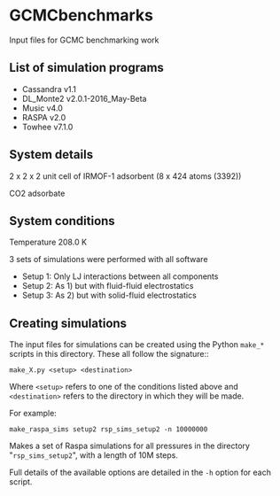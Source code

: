 # GCMCbenchmarks

Input files for GCMC benchmarking work

List of simulation programs
---------------------------

 - Cassandra v1.1
 - DL_Monte2 v2.0.1-2016_May-Beta
 - Music v4.0
 - RASPA v2.0
 - Towhee v7.1.0


System details
--------------

2 x 2 x 2 unit cell of IRMOF-1 adsorbent (8 x 424 atoms (3392))

CO2 adsorbate


System conditions
-----------------

Temperature 208.0 K


3 sets of simulations were performed with all software

 - Setup 1: Only LJ interactions between all components
 - Setup 2: As 1) but with fluid-fluid electrostatics
 - Setup 3: As 2) but with solid-fluid electrostatics

Creating simulations
--------------------

The input files for simulations can be created using the Python `make_*` scripts
in this directory.  These all follow the signature::

`make_X.py <setup> <destination>`

Where `<setup>` refers to one of the conditions listed above and `<destination>` refers to the
directory in which they will be made.

For example:

`make_raspa_sims setup2 rsp_sims_setup2 -n 10000000`

Makes a set of Raspa simulations for all pressures in the directory "`rsp_sims_setup2`",
with a length of 10M steps.

Full details of the available options are detailed in the `-h` option for each script.
